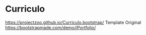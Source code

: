 # Curriculo
https://projectzoo.github.io/Curriculo.bootstrap/
Template Original
https://bootstrapmade.com/demo/iPortfolio/
